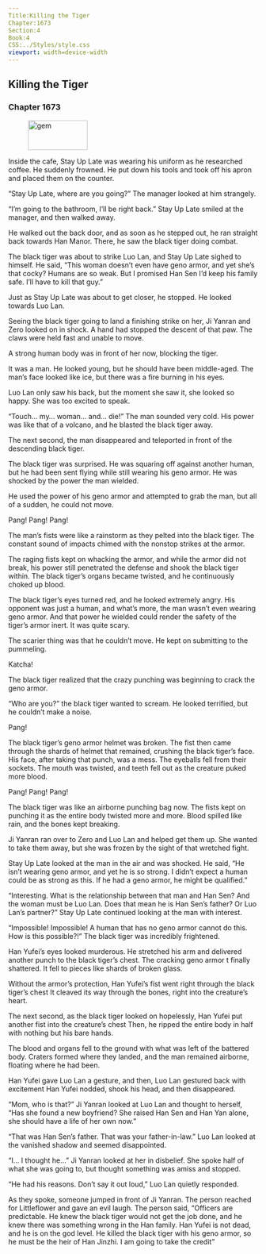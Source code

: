 ```yaml
---
Title:Killing the Tiger 
Chapter:1673 
Section:4 
Book:4 
CSS:../Styles/style.css 
viewport: width=device-width
---
```

  
## Killing the Tiger
### Chapter 1673
  
<figure>
	<img src="../Images/gem.gif" alt="gem" id="gem" width="120" height="60" />
</figure>
  

  
Inside the cafe, Stay Up Late was wearing his uniform as he researched coffee. He suddenly frowned. He put down his tools and took off his apron and placed them on the counter.

“Stay Up Late, where are you going?” The manager looked at him strangely.

“I’m going to the bathroom, I’ll be right back.” Stay Up Late smiled at the manager, and then walked away.

He walked out the back door, and as soon as he stepped out, he ran straight back towards Han Manor. There, he saw the black tiger doing combat.

The black tiger was about to strike Luo Lan, and Stay Up Late sighed to himself. He said, “This woman doesn’t even have geno armor, and yet she’s that cocky? Humans are so weak. But I promised Han Sen I’d keep his family safe. I’ll have to kill that guy.”

Just as Stay Up Late was about to get closer, he stopped. He looked towards Luo Lan.

Seeing the black tiger going to land a finishing strike on her, Ji Yanran and Zero looked on in shock. A hand had stopped the descent of that paw. The claws were held fast and unable to move.

A strong human body was in front of her now, blocking the tiger.

It was a man. He looked young, but he should have been middle-aged. The man’s face looked like ice, but there was a fire burning in his eyes.

Luo Lan only saw his back, but the moment she saw it, she looked so happy. She was too excited to speak.

“Touch… my… woman… and… die!” The man sounded very cold. His power was like that of a volcano, and he blasted the black tiger away.

The next second, the man disappeared and teleported in front of the descending black tiger.

The black tiger was surprised. He was squaring off against another human, but he had been sent flying while still wearing his geno armor. He was shocked by the power the man wielded.

He used the power of his geno armor and attempted to grab the man, but all of a sudden, he could not move.

Pang! Pang! Pang!

The man’s fists were like a rainstorm as they pelted into the black tiger. The constant sound of impacts chimed with the nonstop strikes at the armor.

The raging fists kept on whacking the armor, and while the armor did not break, his power still penetrated the defense and shook the black tiger within. The black tiger’s organs became twisted, and he continuously choked up blood.

The black tiger’s eyes turned red, and he looked extremely angry. His opponent was just a human, and what’s more, the man wasn’t even wearing geno armor. And that power he wielded could render the safety of the tiger’s armor inert. It was quite scary.

The scarier thing was that he couldn’t move. He kept on submitting to the pummeling.

Katcha!

The black tiger realized that the crazy punching was beginning to crack the geno armor.

“Who are you?” the black tiger wanted to scream. He looked terrified, but he couldn’t make a noise.

Pang!

The black tiger’s geno armor helmet was broken. The fist then came through the shards of helmet that remained, crushing the black tiger’s face. His face, after taking that punch, was a mess. The eyeballs fell from their sockets. The mouth was twisted, and teeth fell out as the creature puked more blood.

Pang! Pang! Pang!

The black tiger was like an airborne punching bag now. The fists kept on punching it as the entire body twisted more and more. Blood spilled like rain, and the bones kept breaking.

Ji Yanran ran over to Zero and Luo Lan and helped get them up. She wanted to take them away, but she was frozen by the sight of that wretched fight.

Stay Up Late looked at the man in the air and was shocked. He said, “He isn’t wearing geno armor, and yet he is so strong. I didn’t expect a human could be as strong as this. If he had a geno armor, he might be qualified.”

“Interesting. What is the relationship between that man and Han Sen? And the woman must be Luo Lan. Does that mean he is Han Sen’s father? Or Luo Lan’s partner?” Stay Up Late continued looking at the man with interest.

“Impossible! Impossible! A human that has no geno armor cannot do this. How is this possible?!” The black tiger was incredibly frightened.

Han Yufei’s eyes looked murderous. He stretched his arm and delivered another punch to the black tiger’s chest. The cracking geno armor t finally shattered. It fell to pieces like shards of broken glass.

Without the armor’s protection, Han Yufei’s fist went right through the black tiger’s chest It cleaved its way through the bones, right into the creature’s heart.

The next second, as the black tiger looked on hopelessly, Han Yufei put another fist into the creature’s chest Then, he ripped the entire body in half with nothing but his bare hands.

The blood and organs fell to the ground with what was left of the battered body. Craters formed where they landed, and the man remained airborne, floating where he had been.

Han Yufei gave Luo Lan a gesture, and then, Luo Lan gestured back with excitement Han Yufei nodded, shook his head, and then disappeared.

“Mom, who is that?” Ji Yanran looked at Luo Lan and thought to herself, “Has she found a new boyfriend? She raised Han Sen and Han Yan alone, she should have a life of her own now.”

“That was Han Sen’s father. That was your father-in-law.” Luo Lan looked at the vanished shadow and seemed disappointed.

“I… I thought he…” Ji Yanran looked at her in disbelief. She spoke half of what she was going to, but thought something was amiss and stopped.

“He had his reasons. Don’t say it out loud,” Luo Lan quietly responded.

As they spoke, someone jumped in front of Ji Yanran. The person reached for Littleflower and gave an evil laugh. The person said, “Officers are predictable. He knew the black tiger would not get the job done, and he knew there was something wrong in the Han family. Han Yufei is not dead, and he is on the god level. He killed the black tiger with his geno armor, so he must be the heir of Han Jinzhi. I am going to take the credit”